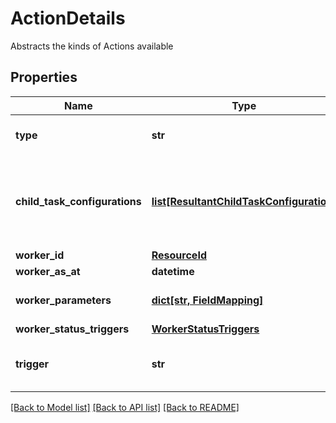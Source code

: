 # ActionDetails

Abstracts the kinds of Actions available

## Properties
Name | Type | Description | Notes
------------ | ------------- | ------------- | -------------
**type** | **str** | Type name for this Action | 
**child_task_configurations** | [**list[ResultantChildTaskConfiguration]**](ResultantChildTaskConfiguration.md) | Tasks can be generated from run worker results; this is the configuration | 
**worker_id** | [**ResourceId**](ResourceId.md) |  | 
**worker_as_at** | **datetime** | Worker AsAt | [optional] 
**worker_parameters** | [**dict[str, FieldMapping]**](FieldMapping.md) | Parameters for this Worker | [optional] 
**worker_status_triggers** | [**WorkerStatusTriggers**](WorkerStatusTriggers.md) |  | [optional] 
**trigger** | **str** | Trigger on parent task to be invoked | 

[[Back to Model list]](../README.md#documentation-for-models) [[Back to API list]](../README.md#documentation-for-api-endpoints) [[Back to README]](../README.md)


